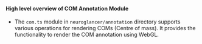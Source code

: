 #### High level overview of COM Annotation Module
- The `com.ts` module in `neuroglancer/annotation` directory supports various operations for rendering COMs (Centre of mass). It provides the functionality to render the COM annotation using WebGL.

